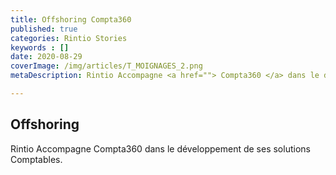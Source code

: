 ```yaml
---
title: Offshoring Compta360
published: true
categories: Rintio Stories
keywords : []
date: 2020-08-29
coverImage: /img/articles/T_MOIGNAGES_2.png
metaDescription: Rintio Accompagne <a href=""> Compta360 </a> dans le développement de ses solutions Comptables.

---
```


## Offshoring 

Rintio Accompagne Compta360 dans le développement de ses solutions Comptables.